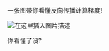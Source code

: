 
<BlogInfo id="1381" title="一张图带你看懂反向传播计算梯度!" author="白日梦想猿" pv=0 read_times=0 pre_cost_time=6 category="人工智能" tag_list="['人工智能', '梯度计算', '反向传播']" create_time="2021.07.15 09:05:28.468810" update_time="2021.07.15 20:52:33" />

一张图带你看懂反向传播计算梯度!  

  
![在这里插入图片描述](https://img-blog.csdnimg.cn/20210715204852503.jpg?x-oss-process=image/watermark,type_ZmFuZ3poZW5naGVpdGk,shadow_10,text_aHR0cHM6Ly9ibG9nLmNzZG4ubmV0L21heF9MTEw=,size_16,color_FFFFFF,t_70#pic_center)  
  
你看懂了没?

  

  

  


